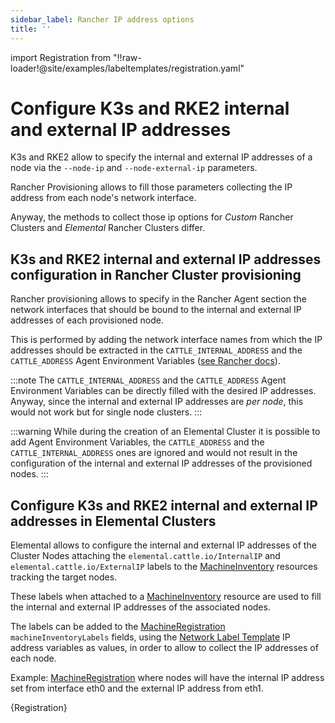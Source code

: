 ```yaml
---
sidebar_label: Rancher IP address options
title: ''
---
```


<head>
  <link rel="canonical" href="https://elemental.docs.rancher.com/rancher-ip"/>
</head>

import Registration from "!!raw-loader!@site/examples/labeltemplates/registration.yaml"

# Configure K3s and RKE2 internal and external IP addresses

K3s and RKE2 allow to specify the internal and external IP addresses of a node via the
`--node-ip` and `--node-external-ip` parameters.

Rancher Provisioning allows to fill those parameters collecting the IP address from each node's network
interface.

Anyway, the methods to collect those ip options for _Custom_ Rancher Clusters and
_Elemental_ Rancher Clusters differ.

## K3s and RKE2 internal and external IP addresses configuration in Rancher Cluster provisioning
Rancher provisioning allows to specify in the Rancher Agent section the network interfaces that should
be bound to the internal and external IP addresses of each provisioned node.

This is performed by adding the network interface names from which the IP addresses should be extracted
in the `CATTLE_INTERNAL_ADDRESS` and the `CATTLE_ADDRESS` Agent Environment Variables
([see Rancher docs](https://ranchermanager.docs.rancher.com/reference-guides/cluster-configuration/rancher-server-configuration/use-existing-nodes/rancher-agent-options#ip-address-options)).

:::note
The `CATTLE_INTERNAL_ADDRESS` and the `CATTLE_ADDRESS` Agent Environment Variables can be directly filled
with the desired IP addresses. Anyway, since the internal and external IP addresses are *per node*,
this would not work but for single node clusters.
:::

:::warning
While during the creation of an Elemental Cluster it is possible to add Agent Environment Variables,
the `CATTLE_ADDRESS` and the `CATTLE_INTERNAL_ADDRESS` ones are ignored and would not result in the
configuration of the internal and external IP addresses of the provisioned nodes.
:::

## Configure K3s and RKE2 internal and external IP addresses in Elemental Clusters
Elemental allows to configure the internal and external IP addresses of the Cluster Nodes attaching
the `elemental.cattle.io/InternalIP` and `elemental.cattle.io/ExternalIP` labels to the
[MachineInventory](machineinventory-reference.md) resources tracking the target nodes.

These labels when attached to a [MachineInventory](machineinventory-reference.md) resource are used
to fill the internal and external IP addresses of the associated nodes.

The labels can be added to the [MachineRegistration](machineregistration-reference.md)
`machineInventoryLabels` fields, using the
[Network Label Template](label-templates-network.md) IP address variables as values, in order
to allow to collect the IP addresses of each node.

Example: [MachineRegistration](machineregistration-reference.md) where nodes will have the internal IP
address set from interface eth0 and the external IP address from eth1.

<CodeBlock language="yaml" title="registration.yaml" showLineNumbers>{Registration}</CodeBlock>
